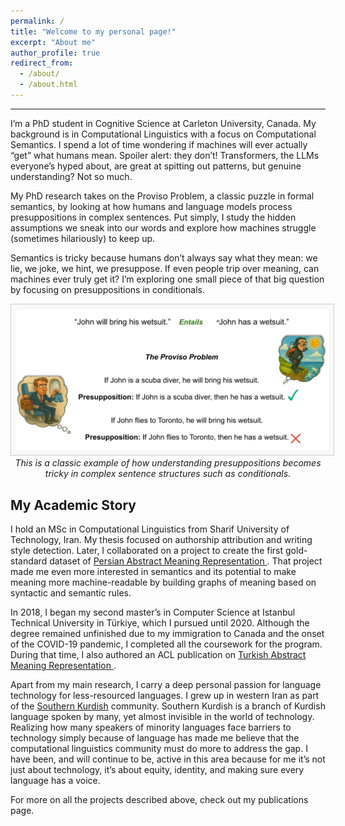 ```yaml
---
permalink: /
title: "Welcome to my personal page!"
excerpt: "About me"
author_profile: true
redirect_from: 
  - /about/
  - /about.html
---
```


------
I’m a PhD student in Cognitive Science at Carleton University, Canada. My background is in Computational Linguistics with a focus on Computational Semantics. I spend a lot of time wondering if machines will ever actually “get” what humans mean. Spoiler alert: they don’t! Transformers, the LLMs everyone’s hyped about, are great at spitting out patterns, but genuine understanding? Not so much.

My PhD research takes on the Proviso Problem, a classic puzzle in formal semantics, by looking at how humans and language models process presuppositions in complex sentences. Put simply, I study the hidden assumptions we sneak into our words and explore how machines struggle (sometimes hilariously) to keep up.

Semantics is tricky because humans don’t always say what they mean: we lie, we joke, we hint, we presuppose. If even people trip over meaning, can machines ever truly get it? I’m exploring one small piece of that big question by focusing on presuppositions in conditionals.



<p align="center">
  <img src="/images/proviso.png" alt="picture illustrating the Proviso Problem in presuppositions" width="500" style="border:1px solid #ccc; padding:8px; background-color:#f9f9f9;">
  <br>
  <em>This is a classic example of how understanding presuppositions becomes tricky in complex sentence structures such as conditionals. </em>
</p>


## My Academic Story
I hold an MSc in Computational Linguistics from Sharif University of Technology, Iran. My thesis focused on authorship attribution and writing style detection. Later, I collaborated on a project to create the first gold-standard dataset of <a href="https://aclanthology.org/2024.umrpw-1.2/" target="_blank"> Persian Abstract Meaning Representation </a>. That project made me even more interested in semantics and its potential to make meaning more machine-readable by building graphs of meaning based on syntactic and semantic rules.

In 2018, I began my second master’s in Computer Science at Istanbul Technical University in Türkiye, which I pursued until 2020. Although the degree remained unfinished due to my immigration to Canada and the onset of the COVID-19 pandemic, I completed all the coursework for the program. During that time, I also authored an ACL publication on <a href="https://aclanthology.org/P19-2006/" target="_blank"> Turkish Abstract Meaning Representation </a>.

Apart from my main research, I carry a deep personal passion for language technology for less-resourced languages. I grew up in western Iran as part of the <a href="https://en.wikipedia.org/wiki/Southern_Kurdish" target="_blank">Southern Kurdish</a> community. Southern Kurdish is a branch of Kurdish language spoken by many, yet almost invisible in the world of technology. Realizing how many speakers of minority languages face barriers to technology simply because of language has made me believe that the computational linguistics community must do more to address the gap. I have been, and will continue to be, active in this area because for me it’s not just about technology, it’s about equity, identity, and making sure every language has a voice.

For more on all the projects described above, check out my publications page. 












